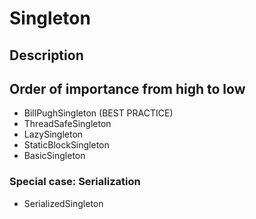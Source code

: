 # Singleton

## Description

## Order of importance from high to low

- BillPughSingleton (BEST PRACTICE)
- ThreadSafeSingleton
- LazySingleton
- StaticBlockSingleton
- BasicSingleton

### Special case: Serialization
- SerializedSingleton
